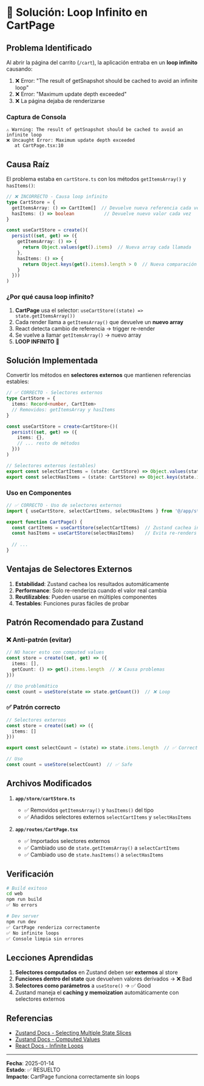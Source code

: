 # 🐛 Solución: Loop Infinito en CartPage

## Problema Identificado

Al abrir la página del carrito (`/cart`), la aplicación entraba en un **loop infinito** causando:

1. ❌ Error: "The result of getSnapshot should be cached to avoid an infinite loop"
2. ❌ Error: "Maximum update depth exceeded"
3. ❌ La página dejaba de renderizarse

### Captura de Consola
```
⚠️ Warning: The result of getSnapshot should be cached to avoid an infinite loop
❌ Uncaught Error: Maximum update depth exceeded
   at CartPage.tsx:10
```

## Causa Raíz

El problema estaba en `cartStore.ts` con los métodos `getItemsArray()` y `hasItems()`:

```typescript
// ❌ INCORRECTO - Causa loop infinito
type CartStore = {
  getItemsArray: () => CartItem[]  // Devuelve nueva referencia cada vez
  hasItems: () => boolean           // Devuelve nuevo valor cada vez
}

const useCartStore = create()(
  persist((set, get) => ({
    getItemsArray: () => {
      return Object.values(get().items)  // Nueva array cada llamada
    },
    hasItems: () => {
      return Object.keys(get().items).length > 0  // Nueva comparación cada llamada
    }
  }))
)
```

### ¿Por qué causa loop infinito?

1. **CartPage** usa el selector: `useCartStore((state) => state.getItemsArray())`
2. Cada render llama a `getItemsArray()` que devuelve un **nuevo array**
3. React detecta cambio de referencia → trigger re-render
4. Se vuelve a llamar `getItemsArray()` → nuevo array
5. **LOOP INFINITO** 🔄

## Solución Implementada

Convertir los métodos en **selectores externos** que mantienen referencias estables:

```typescript
// ✅ CORRECTO - Selectores externos
type CartStore = {
  items: Record<number, CartItem>
  // Removidos: getItemsArray y hasItems
}

const useCartStore = create<CartStore>()(
  persist((set, get) => ({
    items: {},
    // ... resto de métodos
  }))
)

// Selectores externos (estables)
export const selectCartItems = (state: CartStore) => Object.values(state.items)
export const selectHasItems = (state: CartStore) => Object.keys(state.items).length > 0
```

### Uso en Componentes

```typescript
// ✅ CORRECTO - Uso de selectores externos
import { useCartStore, selectCartItems, selectHasItems } from '@/app/store/cartStore'

export function CartPage() {
  const cartItems = useCartStore(selectCartItems)  // Zustand cachea internamente
  const hasItems = useCartStore(selectHasItems)    // Evita re-renders innecesarios
  
  // ...
}
```

## Ventajas de Selectores Externos

1. **Estabilidad**: Zustand cachea los resultados automáticamente
2. **Performance**: Solo re-renderiza cuando el valor real cambia
3. **Reutilizables**: Pueden usarse en múltiples componentes
4. **Testables**: Funciones puras fáciles de probar

## Patrón Recomendado para Zustand

### ❌ Anti-patrón (evitar)
```typescript
// NO hacer esto con computed values
const store = create((set, get) => ({
  items: [],
  getCount: () => get().items.length  // ❌ Causa problemas
}))

// Uso problemático
const count = useStore(state => state.getCount())  // ❌ Loop
```

### ✅ Patrón correcto
```typescript
// Selectores externos
const store = create((set) => ({
  items: []
}))

export const selectCount = (state) => state.items.length  // ✅ Correcto

// Uso
const count = useStore(selectCount)  // ✅ Safe
```

## Archivos Modificados

1. **`app/store/cartStore.ts`**
   - ✅ Removidos `getItemsArray()` y `hasItems()` del tipo
   - ✅ Añadidos selectores externos `selectCartItems` y `selectHasItems`

2. **`app/routes/CartPage.tsx`**
   - ✅ Importados selectores externos
   - ✅ Cambiado uso de `state.getItemsArray()` a `selectCartItems`
   - ✅ Cambiado uso de `state.hasItems()` a `selectHasItems`

## Verificación

```bash
# Build exitoso
cd web
npm run build
✅ No errors

# Dev server
npm run dev
✅ CartPage renderiza correctamente
✅ No infinite loops
✅ Console limpia sin errores
```

## Lecciones Aprendidas

1. **Selectores computados** en Zustand deben ser **externos** al store
2. **Funciones dentro del state** que devuelven valores derivados → ❌ Bad
3. **Selectores como parámetros** a `useStore()` → ✅ Good
4. Zustand maneja el **caching y memoization** automáticamente con selectores externos

## Referencias

- [Zustand Docs - Selecting Multiple State Slices](https://github.com/pmndrs/zustand#selecting-multiple-state-slices)
- [Zustand Docs - Computed Values](https://github.com/pmndrs/zustand/wiki/Computed-Values)
- [React Docs - Infinite Loops](https://react.dev/reference/react/hooks#avoiding-infinite-loops)

---

**Fecha**: 2025-01-14  
**Estado**: ✅ RESUELTO  
**Impacto**: CartPage funciona correctamente sin loops
